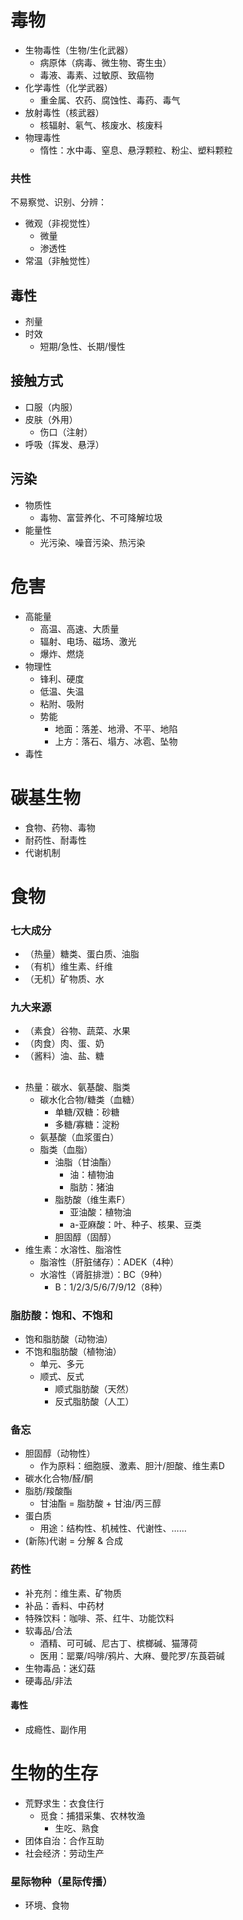 # 毒物
- 生物毒性（生物/生化武器）
    - 病原体（病毒、微生物、寄生虫）
    - 毒液、毒素、过敏原、致癌物
- 化学毒性（化学武器）
  - 重金属、农药、腐蚀性、毒药、毒气
- 放射毒性（核武器）
    - 核辐射、氡气、核废水、核废料
- 物理毒性
    - 惰性：水中毒、窒息、悬浮颗粒、粉尘、塑料颗粒
### 共性
不易察觉、识别、分辨：
- 微观（非视觉性）
  - 微量
  - 渗透性
- 常温（非触觉性）

[有害健康]:\
[持续性、不可逆、永久性]:\
[无色、无味、无臭]:\

## 毒性
- 剂量
- 时效
    - 短期/急性、长期/慢性


[微量、少量、中量、大量]:\
[质量、体积、浓度]:\

## 接触方式
- 口服（内服）
- 皮肤（外用）
    - 伤口（注射）
- 呼吸（挥发、悬浮）
## 污染
- 物质性
    - 毒物、富营养化、不可降解垃圾
- 能量性
    - 光污染、噪音污染、热污染
# 危害
- 高能量
    - 高温、高速、大质量
    - 辐射、电场、磁场、激光
    - 爆炸、燃烧
- 物理性
    - 锋利、硬度
    - 低温、失温
    - 粘附、吸附
    - 势能
        - 地面：落差、地滑、不平、地陷
        - 上方：落石、塌方、冰雹、坠物
- 毒性
# 碳基生物
- 食物、药物、毒物
- 耐药性、耐毒性
- 代谢机制

[营养学、药理学、毒理学]:\

# 食物
### 七大成分
- （热量）糖类、蛋白质、油脂
- （有机）维生素、纤维
- （无机）矿物质、水
### 九大来源
- （素食）谷物、蔬菜、水果
- （肉食）肉、蛋、奶
- （酱料）油、盐、糖

##
- 热量：碳水、氨基酸、脂类
    - 碳水化合物/糖类（血糖）
        - 单糖/双糖：砂糖
        - 多糖/寡糖：淀粉
    - 氨基酸（血浆蛋白）
    - 脂类（血脂）
        - 油脂（甘油酯）
            - 油：植物油
            - 脂肪：猪油
        - 脂肪酸（维生素F）
            - 亚油酸：植物油
            - a-亚麻酸：叶、种子、核果、豆类
        - 胆固醇（固醇）
- 维生素：水溶性、脂溶性
    - 脂溶性（肝脏储存）：ADEK（4种）
    - 水溶性（肾脏排泄）：BC（9种）
        - B：1/2/3/5/6/7/9/12（8种）
### 脂肪酸：饱和、不饱和
- 饱和脂肪酸（动物油）
- 不饱和脂肪酸（植物油）
    - 单元、多元
    - 顺式、反式
        - 顺式脂肪酸（天然）
        - 反式脂肪酸（人工）
### 备忘
- 胆固醇（动物性）
    - 作为原料：细胞膜、激素、胆汁/胆酸、维生素D
- 碳水化合物/醛/酮
- 脂肪/羧酸酯
    - 甘油酯 = 脂肪酸 + 甘油/丙三醇
- 蛋白质
    - 用途：结构性、机械性、代谢性、……
- (新陈)代谢 = 分解 & 合成
### 药性
- 补充剂：维生素、矿物质
- 补品：香料、中药材
- 特殊饮料：咖啡、茶、红牛、功能饮料
- 软毒品/合法
    - 酒精、可可碱、尼古丁、槟榔碱、猫薄荷
    - 医用：罂粟/吗啡/鸦片、大麻、曼陀罗/东莨菪碱
- 生物毒品：迷幻菇
- 硬毒品/非法

#### 毒性
- 成瘾性、副作用

# 生物的生存
- 荒野求生：衣食住行
    - 觅食：捕猎采集、农林牧渔
        - 生吃、熟食
- 团体自治：合作互助
- 社会经济：劳动生产
### 星际物种（星际传播）
- 环境、食物



[消毒]:\
[食品]:食品安全、食物中毒
[毒品]:依赖、戒断
[以毒攻毒]:\
[处刑、暗杀、灾害]:\
